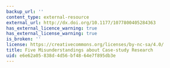 ```yaml
---
backup_url: ''
content_type: external-resource
external_url: http://dx.doi.org/10.1177/1077800405284363
has_external_licence_warning: true
has_external_license_warning: true
is_broken: ''
license: https://creativecommons.org/licenses/by-nc-sa/4.0/
title: Five Misunderstandings about Case-study Research
uid: e6e62a05-838d-4d56-bf48-64e7f895db3e
---
```

